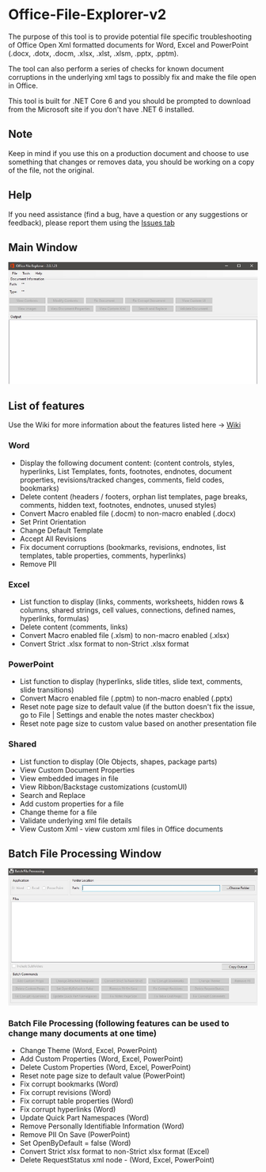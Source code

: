 # Office-File-Explorer-v2

The purpose of this tool is to provide potential file specific troubleshooting of Office Open Xml formatted documents for Word, Excel and PowerPoint (.docx, .dotx, .docm, .xlsx, .xlst, .xlsm, .pptx, .pptm).

The tool can also perform a series of checks for known document corruptions in the underlying xml tags to possibly fix and make the file open in Office.  

This tool is built for .NET Core 6 and you should be prompted to download from the Microsoft site if you don't have .NET 6 installed.

## Note
Keep in mind if you use this on a production document and choose to use something that changes or removes data, you should be working on a copy of the file, not the original.  

## Help
If you need assistance (find a bug, have a question or any suggestions or feedback), please report them using the [Issues tab](https://github.com/desjarlais/Office-File-Explorer-v2/issues)

## Main Window
![image](https://github.com/desjarlais/desjarlais.github.io/blob/master/img/ofe2.jpg?raw=true)

## List of features

Use the Wiki for more information about the features listed here -> [Wiki](https://github.com/desjarlais/Office-File-Explorer-v2/wiki)

### Word
* Display the following document content: (content controls, styles, hyperlinks, List Templates, fonts, footnotes, endnotes, document properties, revisions/tracked changes, comments, field codes, bookmarks)
* Delete content (headers / footers, orphan list templates, page breaks, comments, hidden text, footnotes, endnotes, unused styles)
* Convert Macro enabled file (.docm) to non-macro enabled (.docx)
* Set Print Orientation
* Change Default Template
* Accept All Revisions
* Fix document corruptions (bookmarks, revisions, endnotes, list templates, table properties, comments, hyperlinks)
* Remove PII

### Excel
* List function to display (links, comments, worksheets, hidden rows & columns, shared strings, cell values, connections, defined names, hyperlinks, formulas)
* Delete content (comments, links)
* Convert Macro enabled file (.xlsm) to non-macro enabled (.xlsx) 
* Convert Strict .xlsx format to non-Strict .xlsx format

### PowerPoint
* List function to display (hyperlinks, slide titles, slide text, comments, slide transitions)
* Convert Macro enabled file (.pptm) to non-macro enabled (.pptx)
* Reset note page size to default value (if the button doesn't fix the issue, go to File | Settings and enable the notes master checkbox)
* Reset note page size to custom value based on another presentation file

### Shared
* List function to display (Ole Objects, shapes, package parts)
* View Custom Document Properties
* View embedded images in file
* View Ribbon/Backstage customizations (customUI)
* Search and Replace
* Add custom properties for a file
* Change theme for a file
* Validate underlying xml file details
* View Custom Xml - view custom xml files in Office documents

## Batch File Processing Window
![image](https://github.com/desjarlais/desjarlais.github.io/blob/master/img/ofe2batch.jpg?raw=true)

### Batch File Processing (following features can be used to change many documents at one time)
* Change Theme (Word, Excel, PowerPoint)
* Add Custom Properties (Word, Excel, PowerPoint)
* Delete Custom Properties (Word, Excel, PowerPoint)
* Reset note page size to default value (PowerPoint)
* Fix corrupt bookmarks (Word)
* Fix corrupt revisions (Word)
* Fix corrupt table properties (Word)
* Fix corrupt hyperlinks (Word)
* Update Quick Part Namespaces (Word)
* Remove Personally Identifiable Information (Word)
* Remove PII On Save (PowerPoint)
* Set OpenByDefault = false (Word)
* Convert Strict xlsx format to non-Strict xlsx format (Excel)
* Delete RequestStatus xml node - (Word, Excel, PowerPoint)
